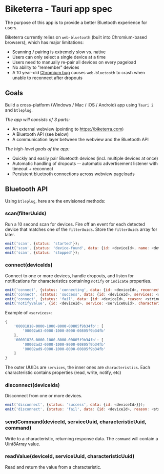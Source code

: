 # Biketerra - Tauri app spec

The purpose of this app is to provide a better Bluetooth experience for users.

Biketerra currently relies on `web-bluetooth` (built into Chromium-based browsers), which has major limitations:

* Scanning / pairing is extremely slow vs. native
* Users can only select a single device at a time
* Users need to manually re-pair all devices on every pageload
* No ability to "remember" devices
* A 10 year-old [Chromium bug](https://issues.chromium.org/issues/40502943) causes `web-bluetooth` to crash when unable to reconnect after dropouts

## Goals

Build a cross-platform (Windows / Mac / iOS / Android) app using `Tauri 2` and `btleplug`.

*The app will consists of 3 parts:*

* An external webview (pointing to https://biketerra.com)
* A Bluetooth API (see below)
* A communication layer between the webview and the Bluetooth API

*The high-level goals of the app:*

* Quickly and easily pair Bluetooth devices (incl. multiple devices at once)
* Automatic handling of dropouts -- automatic advertisement listener with timeout + reconnect
* Persistent bluetooth connections across webview pageloads

## Bluetooth API

Using `btleplug`, here are the envisioned methods:

### scan(filterUuids)

Run a 10 second scan for devices. Fire off an event for each detected device that matches one of the `filterUuids`. Store the `filterUuids` array for later.

```js
emit('scan', {status: 'started'});
emit('scan', {status: 'device-found', data: {id: <deviceId>, name: <deviceName>}});
emit('scan', {status: 'stopped'});
```

### connect(deviceIds)

Connect to one or more devices, handle dropouts, and listen for notifications for characteristics containing `notify` or `indicate` properties.

```js
emit('connect', {status: 'connecting', data: {id: <deviceId>, reconnecting: false}}); // reconnecting = dropout handling
emit('connect', {status: 'success', data: {id: <deviceId>, services: <services>}});
emit('connect', {status: 'fail', data: {id: <deviceId>, reason: <string>}});
emit('notifyValue', {id: <deviceId>, service: <serviceUuid>, characteristic: <characteristicUuid>, value: <value>});
```

Example of `<services>`:

```js
{
    '00001818-0000-1000-8000-00805f9b34fb': [
        '00002a63-0000-1000-8000-00805f9b34fb'
    ],
    '00001826-0000-1000-8000-00805f9b34fb': [
        '00002ad2-0000-1000-8000-00805f9b34fb'
        '00002ad9-0000-1000-8000-00805f9b34fb'
    ]
}
```

The outer UUIDs are `services`, the inner ones are `characteristics`. Each characteristic contains properties (read, write, notify, etc)

### disconnect(deviceIds)

Disconnect from one or more devices.

```js
emit('disconnect', {status: 'success', data: {id: <deviceId>}});
emit('disconnect', {status: 'fail', data: {id: <deviceId>, reason: <string>}});
```

### sendCommand(deviceId, serviceUuid, characteristicUuid, command)

Write to a characteristic, returning response data. The `command` will contain a Uint8Array value.

### readValue(deviceId, serviceUuid, characteristicUuid)

Read and return the value from a characteristic.

